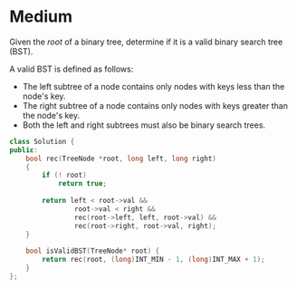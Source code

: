 # Medium

Given the $root$ of a binary tree, determine if it is a valid binary search tree (BST).

A valid BST is defined as follows:

- The left subtree of a node contains only nodes with keys less than the node's key.
- The right subtree of a node contains only nodes with keys greater than the node's key.
- Both the left and right subtrees must also be binary search trees.

```cpp
class Solution {
public:
    bool rec(TreeNode *root, long left, long right)
    {
        if (! root)
            return true;
        
        return left < root->val &&
                root->val < right &&
                rec(root->left, left, root->val) && 
                rec(root->right, root->val, right);
    }
    
    bool isValidBST(TreeNode* root) {
        return rec(root, (long)INT_MIN - 1, (long)INT_MAX + 1);
    }
};
```
